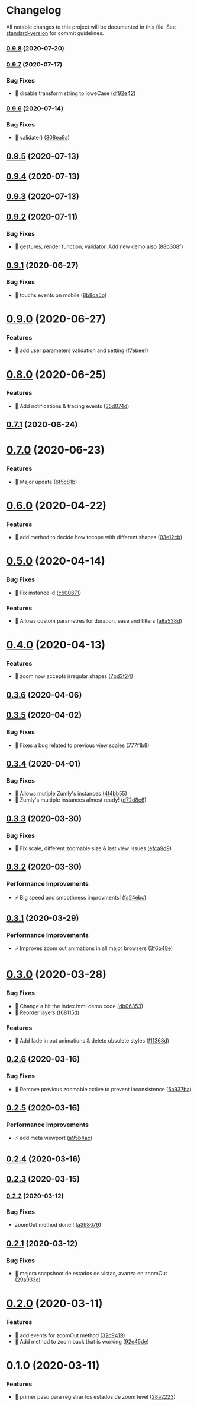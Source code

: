 # Changelog

All notable changes to this project will be documented in this file. See [standard-version](https://github.com/conventional-changelog/standard-version) for commit guidelines.

### [0.9.8](https://github.com/zumly/zumly/compare/v0.9.7...v0.9.8) (2020-07-20)

### [0.9.7](https://github.com/zumly/zumly/compare/v0.9.6...v0.9.7) (2020-07-17)


### Bug Fixes

* 🐛 disable transform string to loweCase ([df92e42](https://github.com/zumly/zumly/commit/df92e42e9a9d8819bc8140fbc02de7b72c04bda7))

### [0.9.6](https://github.com/zumly/zumly/compare/v0.9.5...v0.9.6) (2020-07-14)


### Bug Fixes

* 🐛 validate() ([308ea9a](https://github.com/zumly/zumly/commit/308ea9a0489a6e99886dc94e1d7289a728bf9d99))

## [0.9.5](https://github.com/zumly/zumly/compare/v0.9.4...v0.9.5) (2020-07-13)

## [0.9.4](https://github.com/zumly/zumly/compare/v0.9.3...v0.9.4) (2020-07-13)



## [0.9.3](https://github.com/zumly/zumly/compare/v0.9.2...v0.9.3) (2020-07-13)



## [0.9.2](https://github.com/zumly/zumly/compare/v0.9.1...v0.9.2) (2020-07-11)


### Bug Fixes

* 🐛 gestures, render function, validator. Add new demo also ([88b308f](https://github.com/zumly/zumly/commit/88b308f))



## [0.9.1](https://github.com/zumly/zumly/compare/v0.9.0...v0.9.1) (2020-06-27)


### Bug Fixes

* 🐛 touchs events on mobile ([8b8da5b](https://github.com/zumly/zumly/commit/8b8da5b))



# [0.9.0](https://github.com/zumly/zumly/compare/v0.8.0...v0.9.0) (2020-06-27)


### Features

* 🎸 add user parameters validation and setting ([f7ebee1](https://github.com/zumly/zumly/commit/f7ebee1))



# [0.8.0](https://github.com/zumly/zumly/compare/v0.7.1...v0.8.0) (2020-06-25)


### Features

* 🎸 Add notifications & tracing events ([35d074d](https://github.com/zumly/zumly/commit/35d074d))



## [0.7.1](https://github.com/zumly/zumly/compare/v0.7.0...v0.7.1) (2020-06-24)



# [0.7.0](https://github.com/zumly/zumly/compare/v0.6.0...v0.7.0) (2020-06-23)


### Features

* 🎸 Major update ([6f5c81b](https://github.com/zumly/zumly/commit/6f5c81b))



# [0.6.0](https://github.com/zumly/zumly/compare/v0.5.0...v0.6.0) (2020-04-22)


### Features

* 🎸 add method to decide how tocope with different shapes ([03e12cb](https://github.com/zumly/zumly/commit/03e12cb))



# [0.5.0](https://github.com/zumly/zumly/compare/v0.4.0...v0.5.0) (2020-04-14)


### Bug Fixes

* 🐛 Fix instance id ([c600871](https://github.com/zumly/zumly/commit/c600871))


### Features

* 🎸 Allows custom parametres for duration, ease and filters ([a8a538d](https://github.com/zumly/zumly/commit/a8a538d))



# [0.4.0](https://github.com/zumly/zumly/compare/v0.3.6...v0.4.0) (2020-04-13)


### Features

* 🎸 zoom now accepts irregular shapes ([7bd3f24](https://github.com/zumly/zumly/commit/7bd3f24))



## [0.3.6](https://github.com/zumly/zumly/compare/v0.3.5...v0.3.6) (2020-04-06)



## [0.3.5](https://github.com/zumly/zumly/compare/v0.3.4...v0.3.5) (2020-04-02)


### Bug Fixes

* 🐛 Fixes a bug related to previous view scales ([777f1b8](https://github.com/zumly/zumly/commit/777f1b8))



## [0.3.4](https://github.com/zumly/zumly/compare/v0.3.3...v0.3.4) (2020-04-01)


### Bug Fixes

* 🐛 Allows mutiple Zumly's instances ([4f4bb55](https://github.com/zumly/zumly/commit/4f4bb55))
* 🐛 Zumly's multiple instances almost ready! ([d72d8c6](https://github.com/zumly/zumly/commit/d72d8c6))



## [0.3.3](https://github.com/zumly/zumly/compare/v0.3.2...v0.3.3) (2020-03-30)


### Bug Fixes

* 🐛 Fix scale, different zoomable size & last view issues ([efca9d9](https://github.com/zumly/zumly/commit/efca9d9))



## [0.3.2](https://github.com/zumly/zumly/compare/v0.3.1...v0.3.2) (2020-03-30)


### Performance Improvements

* ⚡️ Big speed and smoothness improvments! ([fa24ebc](https://github.com/zumly/zumly/commit/fa24ebc))



## [0.3.1](https://github.com/zumly/zumly/compare/v0.3.0...v0.3.1) (2020-03-29)


### Performance Improvements

* ⚡️ Improves zoom out animations in all major browsers ([3f6b48e](https://github.com/zumly/zumly/commit/3f6b48e))



# [0.3.0](https://github.com/zumly/zumly/compare/v0.2.6...v0.3.0) (2020-03-28)


### Bug Fixes

* 🐛 Change a bit the index.html demo code ([db06353](https://github.com/zumly/zumly/commit/db06353))
* 🐛 Reorder layers ([f68115d](https://github.com/zumly/zumly/commit/f68115d))


### Features

* 🎸 Add fade in out animations & delete obsolete styles ([f11368d](https://github.com/zumly/zumly/commit/f11368d))



## [0.2.6](https://github.com/zumly/zumly/compare/v0.2.5...v0.2.6) (2020-03-16)


### Bug Fixes

* 🐛 Remove previous zoomable active to prevent inconsistence ([5a937ba](https://github.com/zumly/zumly/commit/5a937ba))



## [0.2.5](https://github.com/zumly/zumly/compare/v0.2.4...v0.2.5) (2020-03-16)


### Performance Improvements

* ⚡️ add meta viewport ([a95b4ac](https://github.com/zumly/zumly/commit/a95b4ac))



## [0.2.4](https://github.com/zumly/zumly/compare/v0.2.3...v0.2.4) (2020-03-16)



## [0.2.3](https://github.com/zumly/zumly/compare/v0.2.2...v0.2.3) (2020-03-15)

### [0.2.2](https://github.com/zumly/zumly/compare/v0.2.1...v0.2.2) (2020-03-12)


### Bug Fixes

* zoomOut method done!! ([a398079](https://github.com/zumly/zumly/commit/a3980794379567bdee2e06100ccc1ed2f93fc116))

## [0.2.1](https://github.com/zumly/zumly/compare/v0.2.0...v0.2.1) (2020-03-12)


### Bug Fixes

* 🐛 mejora snapshoot de estados de vistas, avanza en zoomOut ([29a933c](https://github.com/zumly/zumly/commit/29a933c))



# [0.2.0](https://github.com/zumly/zumly/compare/v0.1.0...v0.2.0) (2020-03-11)


### Features

* 🎸 add events for zoomOut method ([32c9419](https://github.com/zumly/zumly/commit/32c9419))
* 🎸 Add method to zoom back that is working ([92e45de](https://github.com/zumly/zumly/commit/92e45de))



# 0.1.0 (2020-03-11)


### Features

* 🎸 primer paso para registrar los estados de zoom level ([28a2223](https://github.com/zumly/zumly/commit/28a2223))
